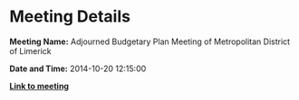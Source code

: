# Meeting Details

**Meeting Name:** Adjourned Budgetary Plan Meeting of Metropolitan District of Limerick

**Date and Time:** 2014-10-20 12:15:00

**<a href="https://www.limerick.ie/council/whats-on/adjourned-budgetary-plan-meeting-metropolitan-district-limerick" target="_blank">Link to meeting</a>**

